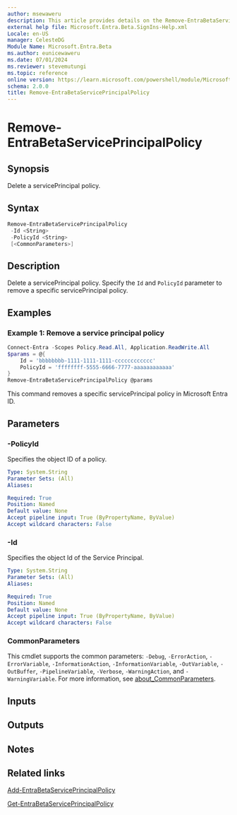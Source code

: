 ```yaml
---
author: msewaweru
description: This article provides details on the Remove-EntraBetaServicePrincipalPolicy command.
external help file: Microsoft.Entra.Beta.SignIns-Help.xml
Locale: en-US
manager: CelesteDG
Module Name: Microsoft.Entra.Beta
ms.author: eunicewaweru
ms.date: 07/01/2024
ms.reviewer: stevemutungi
ms.topic: reference
online version: https://learn.microsoft.com/powershell/module/Microsoft.Entra.Beta/Remove-EntraBetaServicePrincipalPolicy
schema: 2.0.0
title: Remove-EntraBetaServicePrincipalPolicy
---
```


# Remove-EntraBetaServicePrincipalPolicy

## Synopsis

Delete a servicePrincipal policy.

## Syntax

```powershell
Remove-EntraBetaServicePrincipalPolicy
 -Id <String>
 -PolicyId <String>
 [<CommonParameters>]
```

## Description

Delete a servicePrincipal policy. Specify the `Id` and `PolicyId` parameter to remove a specific servicePrincipal policy.

## Examples

### Example 1: Remove a service principal policy

```powershell
Connect-Entra -Scopes Policy.Read.All, Application.ReadWrite.All
$params = @{
    Id = 'bbbbbbbb-1111-1111-1111-cccccccccccc'
    PolicyId = 'ffffffff-5555-6666-7777-aaaaaaaaaaaa'
}
Remove-EntraBetaServicePrincipalPolicy @params
```

This command removes a specific servicePrincipal policy in Microsoft Entra ID.

## Parameters

### -PolicyId

Specifies the object ID of a policy.

```yaml
Type: System.String
Parameter Sets: (All)
Aliases:

Required: True
Position: Named
Default value: None
Accept pipeline input: True (ByPropertyName, ByValue)
Accept wildcard characters: False
```

### -Id

Specifies the object Id of the Service Principal.

```yaml
Type: System.String
Parameter Sets: (All)
Aliases:

Required: True
Position: Named
Default value: None
Accept pipeline input: True (ByPropertyName, ByValue)
Accept wildcard characters: False
```

### CommonParameters

This cmdlet supports the common parameters: `-Debug`, `-ErrorAction`, `-ErrorVariable`, `-InformationAction`, `-InformationVariable`, `-OutVariable`, `-OutBuffer`, `-PipelineVariable`, `-Verbose`, `-WarningAction`, and `-WarningVariable`. For more information, see [about_CommonParameters](https://go.microsoft.com/fwlink/?LinkID=113216).

## Inputs

## Outputs

## Notes

## Related links

[Add-EntraBetaServicePrincipalPolicy](Add-EntraBetaServicePrincipalPolicy.md)

[Get-EntraBetaServicePrincipalPolicy](Get-EntraBetaServicePrincipalPolicy.md)
